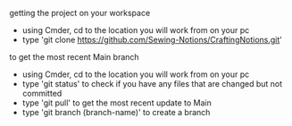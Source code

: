getting the project on your workspace
- using Cmder, cd to the location you will work from on your pc
- type 'git clone https://github.com/Sewing-Notions/CraftingNotions.git'

to get the most recent Main branch
- using Cmder, cd to the location you will work from on your pc
- type 'git status' to check if you have any files that are changed but not committed
- type 'git pull' to get the most recent update to Main
- type 'git branch (branch-name)' to create a branch
